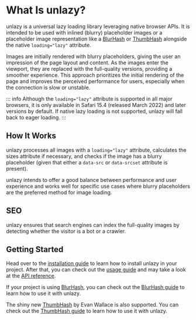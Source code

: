 # What Is unlazy?

unlazy is a universal lazy loading library leveraging native browser APIs. It is intended to be used with inlined (blurry) placeholder images or a placeholder image representation like a [BlurHash](/placeholders/blurhash) or [ThumbHash](/placeholders/thumbhash) alongside the native `loading="lazy"` attribute.

Images are initially rendered with blurry placeholders, giving the user an impression of the page layout and content. As the images enter the viewport, they are replaced with the full-quality versions, providing a smoother experience. This approach prioritizes the initial rendering of the page and improves the perceived performance for users, especially when the connection is slow or unstable.

::: info
Although the `loading="lazy"` attribute is supported in all major browsers, it is only available in Safari 15.4 (released March 2022) and later versions by default. If native lazy loading is not supported, unlazy will fall back to eager loading.
:::

## How It Works

unlazy processes all images with a `loading="lazy"` attribute, calculates the sizes attribute if necessary, and checks if the image has a blurry placeholder (given that either a `data-src` or `data-srcset` attribute is present).

unlazy intends to offer a good balance between performance and user experience and works well for specific use cases where blurry placeholders are the preferred method for image loading.

## SEO

unlazy ensures that search engines can index the full-quality images by detecting whether the visitor is a bot or a crawler.

## Getting Started

Head over to the [installation guide](/guide/installation) to learn how to install unlazy in your project. After that, you can check out the [usage guide](/guide/usage) and may take a look at the [API reference](/api/).

If your project is using [BlurHash](https://blurha.sh), you can check out the [BlurHash guide](/placeholders/blurhash) to learn how to use it with unlazy.

The shiny new [ThumbHash](https://github.com/evanw/thumbhash) by Evan Wallace is also supported. You can check out the [ThumbHash guide](/placeholders/thumbhash) to learn how to use it with unlazy.
